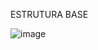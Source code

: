 ESTRUTURA BASE

![image](https://github.com/user-attachments/assets/3b971dcd-86d6-41e0-925f-c945b7d6194e)



